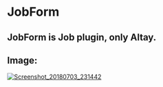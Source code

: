 # JobForm
## JobForm is Job plugin, only Altay.

## Image:
<a href="https://ibb.co/kGpTPy"><img src="https://preview.ibb.co/ngh4xJ/Screenshot_20180703_231442.png" alt="Screenshot_20180703_231442" border="0"></a>
